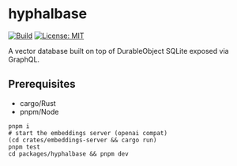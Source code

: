 # hyphalbase

[![Build](https://github.com/seemueller-io/hyphalbase/actions/workflows/main.yml/badge.svg)](https://github.com/seemueller-io/hyphalbase/actions/workflows/main.yml)
[![License: MIT](https://img.shields.io/badge/License-MIT-green.svg)](https://opensource.org/licenses/MIT)

A vector database built on top of DurableObject SQLite exposed via GraphQL.

## Prerequisites
- cargo/Rust
- pnpm/Node


```shell
pnpm i
# start the embeddings server (openai compat)
(cd crates/embeddings-server && cargo run)
pnpm test
cd packages/hyphalbase && pnpm dev
```
